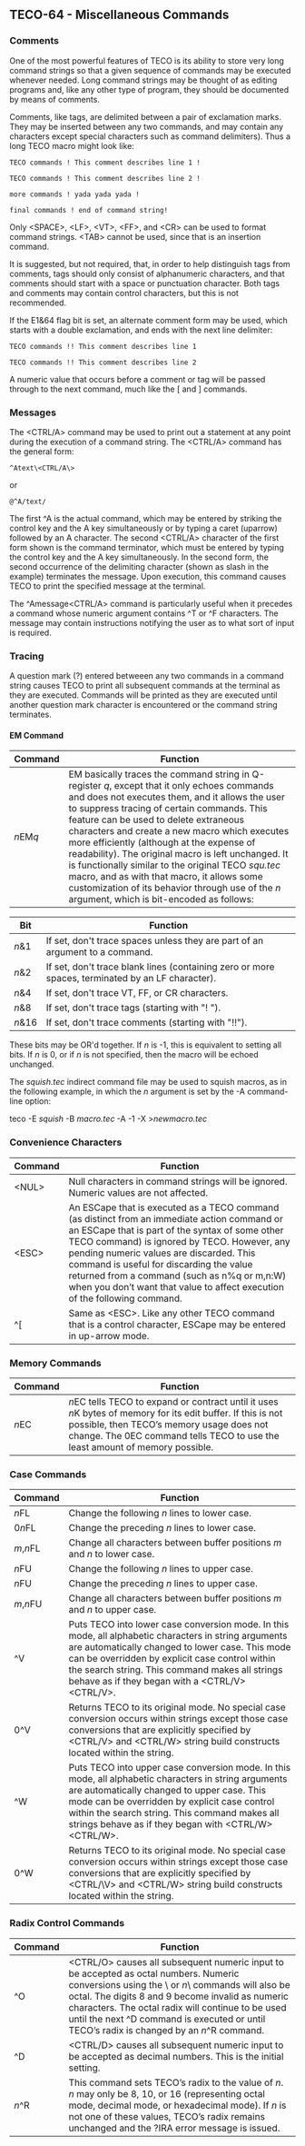 ## TECO-64 - Miscellaneous Commands

### Comments

One of the most powerful features of TECO is its ability to store very long
command strings so that a given sequence of commands may be executed
whenever needed. Long command strings may be thought of as editing programs
and, like any other type of program, they should be documented by means of
comments.

Comments, like tags, are delimited between a pair of
exclamation marks. They may be inserted between any two commands,
and may contain any characters except special characters such as
command delimiters). Thus a long TECO macro might look like:

```TECO commands ! This comment describes line 1 !```

```TECO commands ! This comment describes line 2 !```

```more commands ! yada yada yada !```

```final commands ! end of command string!```

Only \<SPACE\>, \<LF\>, \<VT\>, \<FF\>, and \<CR\> can be used to format
command strings. \<TAB\> cannot be used, since that is an insertion command.

It is suggested, but not required, that, in order to help distinguish
tags from comments, tags should only consist of alphanumeric characters,
and that comments should start with a space or punctuation character.
Both tags and comments may contain control characters, but this is not
recommended.

If the E1&64 flag bit is set, an alternate comment form may be used,
which starts with a double exclamation, and ends with the next line
delimiter:

```TECO commands !! This comment describes line 1```

```TECO commands !! This comment describes line 2```

A numeric value that occurs before a comment or tag will be passed
through to the next command, much like the [ and ] commands.

### Messages

The \<CTRL/A\> command may be used to print out a statement at any point
during the execution of a command string. The \<CTRL/A\> command has the
general form:

```^Atext\<CTRL/A\>```

or

```@^A/text/```

The first ^A is the actual command, which may be entered by striking the
control key and the A key simultaneously or by typing a caret (uparrow)
followed by an A character. The second \<CTRL/A\> character of the first
form shown is the command terminator, which must be entered by typing
the control key and the A key simultaneously. In the second form, the
second occurrence of the delimiting character (shown as slash in the
example) terminates the message. Upon execution, this command causes
TECO to print the specified message at the terminal.

The ^Amessage\<CTRL/A\> command is particularly useful when it precedes a
command whose numeric argument contains ^T or ^F characters. The message
may contain instructions notifying the user as to what sort of input is
required.

### Tracing

A question mark (?) entered betweeen any two commands in a command string
causes TECO to print all subsequent commands at the terminal as they are
executed. Commands will be printed as they are executed until another question
mark character is encountered or the command string terminates.

#### EM Command

| Command | Function |
| ------- | -------- |
| *n*EM*q* | EM basically traces the command string in Q-register *q*, except that it only echoes commands and does not executes them, and it allows the user to suppress tracing of certain commands. This feature can be used to delete extraneous characters and create a new macro which executes more efficiently (although at the expense of readability). The original macro is left unchanged. It is functionally similar to the original TECO *squ.tec* macro, and as with that macro, it allows some customization of its behavior through use of the *n* argument, which is bit-encoded as follows: |

| Bit | Function |
| --- | -------- |
| *n*&1 |  If set, don't trace spaces unless they are part of an argument to a command. | 
| *n*&2 | If set, don't trace blank lines (containing zero or more spaces, terminated by an LF character). |
| *n*&4 | If set, don't trace VT, FF, or CR characters. |
| *n*&8 | If set, don't trace tags (starting with "! "). |
| *n*&16 | If set, don't trace comments (starting with "!!"). |

These bits may be OR'd together. If *n* is -1, this is equivalent to setting all bits. If *n* is 0, or if *n* is not specified, then the macro will be echoed unchanged.

The *squish.tec* indirect command file may be used to squish macros, as in the following example, in which the *n* argument is set by the -A command-line option:

teco -E *squish* -B *macro.tec* -A -1 -X >*newmacro.tec*

### Convenience Characters

| Command | Function |
| ------- | -------- |
| \<NUL\> | Null characters in command strings will be ignored. Numeric values are not affected. |
| \<ESC\> | An ESCape that is executed as a TECO command (as distinct from an immediate action command or an ESCape that is part of the syntax of some other TECO command) is ignored by TECO. However, any pending numeric values are discarded. This command is useful for discarding the value returned from a command (such as n%q or m,n:W) when you don’t want that value to affect execution of the following command. |
| ^[ | Same as \<ESC\>. Like any other TECO command that is a control character, ESCape may be entered in up-arrow mode. |

### Memory Commands

| Command | Function |
| ------- | -------- |
| *n*EC | *n*EC tells TECO to expand or contract until it uses *n*K bytes of memory for its edit buffer. If this is not possible, then TECO’s memory usage does not change. The 0EC command tells TECO to use the least amount of memory possible. |

### Case Commands

| Command | Function |
| ------- | -------- |
| *n*FL | Change the following *n* lines to lower case. |
| 0*n*FL | Change the preceding *n* lines to lower case. |
| *m*,*n*FL | Change all characters between buffer positions *m* and *n* to lower case. |
| *n*FU | Change the following *n* lines to upper case. |
| *n*FU | Change the preceding *n* lines to upper case. |
| *m*,*n*FU | Change all characters between buffer positions *m* and *n* to upper case. |
| ^V | Puts TECO into lower case conversion mode. In this mode, all alphabetic characters in string arguments are automatically changed to lower case. This mode can be overridden by explicit case control within the search string. This command makes all strings behave as if they began with a \<CTRL/V\>\<CTRL/V\>. |
| 0^V | Returns TECO to its original mode. No special case conversion occurs within strings except those case conversions that are explicitly specified by \<CTRL/V\> and \<CTRL/W\> string build constructs located within the string. |
| ^W | Puts TECO into upper case conversion mode. In this mode, all alphabetic characters in string arguments are automatically changed to upper case. This mode can be overridden by explicit case control within the search string. This command makes all strings behave as if they began with \<CTRL/W\>\<CTRL/W\>. |
| 0^W | Returns TECO to its original mode. No special case conversion occurs within strings except those case conversions that are explicitly specified by \<CTRL/\V> and \<CTRL/W\> string build constructs located within the string. |

### Radix Control Commands

| Command | Function |
| ------- | -------- |
| ^O | \<CTRL/O\> causes all subsequent numeric input to be accepted as octal numbers. Numeric conversions using the \\ or *n*\\ commands will also be octal. The digits 8 and 9 become invalid as numeric characters. The octal radix will continue to be used until the next ^D command is executed or until TECO’s radix is changed by an *n*^R command. |
| ^D | \<CTRL/D\> causes all subsequent numeric input to be accepted as decimal numbers. This is the initial setting. |
| *n*^R | This command sets TECO’s radix to the value of *n*. *n* may only be 8, 10, or 16 (representing octal mode, decimal mode, or hexadecimal mode). If *n* is not one of these values, TECO’s radix remains unchanged and the ?IRA error message is issued. |

